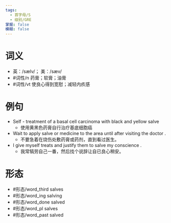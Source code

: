 ```yaml
---
tags:
  - 首字母/S
  - 级别/GRE
掌握: false
模糊: false
---
```

# 词义
- 英：/sælv/； 美：/sæv/
- #词性/n  药膏；软膏；油膏
- #词性/vt  使良心得到宽慰；减轻内疚感
# 例句
- Self - treatment of a basal cell carcinoma with black and yellow salve
	- 使用黄黑色药膏自行治疗基底细胞癌
- Wait to apply salve or medicine to the area until after visiting the doctor .
	- 不要急着在烧伤处敷药膏或药剂，直到看过医生。
- I give myself treats and justify them to salve my conscience .
	- 我常犒劳自己一番，然后找个说辞让自已良心稍安。
# 形态
- #形态/word_third salves
- #形态/word_ing salving
- #形态/word_done salved
- #形态/word_pl salves
- #形态/word_past salved
